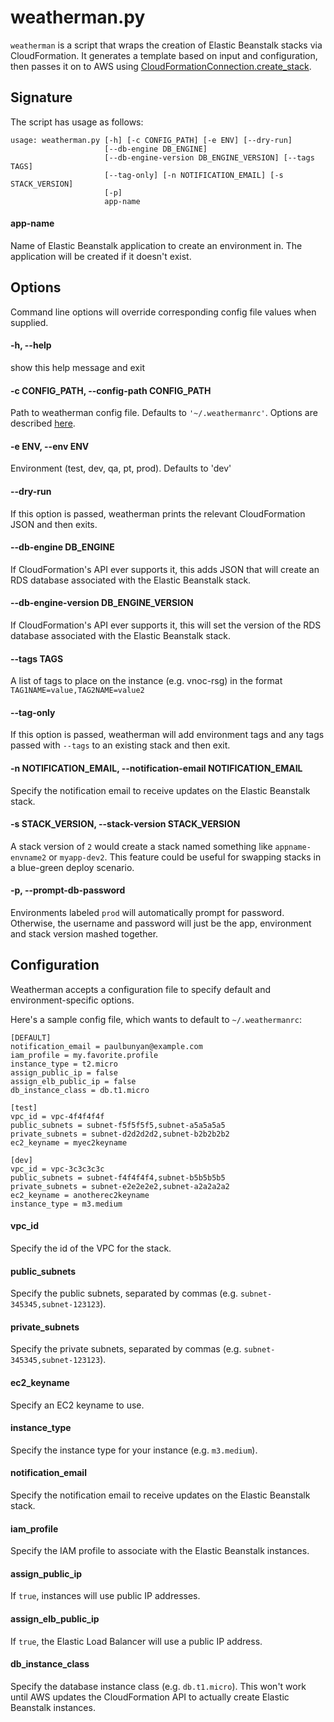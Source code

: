# weatherman.py

`weatherman` is a script that wraps the creation of Elastic Beanstalk stacks
via CloudFormation. It generates a template based on input and configuration,
then passes it on to AWS using
[CloudFormationConnection.create_stack](http://boto.readthedocs.org/en/latest/ref/cloudformation.html#boto.cloudformation.connection.CloudFormationConnection.create_stack).

## Signature

The script has usage as follows:

	usage: weatherman.py [-h] [-c CONFIG_PATH] [-e ENV] [--dry-run]
	                     [--db-engine DB_ENGINE]
	                     [--db-engine-version DB_ENGINE_VERSION] [--tags TAGS]
	                     [--tag-only] [-n NOTIFICATION_EMAIL] [-s STACK_VERSION]
	                     [-p]
	                     app-name
	                     
#### app-name
Name of Elastic Beanstalk application to create an environment in. The
application will be created if it doesn't exist.
	
## Options

Command line options will override corresponding config file values when
supplied.

#### -h, --help
show this help message and exit
	
#### -c CONFIG_PATH, --config-path CONFIG_PATH
Path to weatherman config file. Defaults to `'~/.weathermanrc'`. Options are
described [here](#configuration).

#### -e ENV, --env ENV
Environment (test, dev, qa, pt, prod). Defaults to 'dev'

#### --dry-run
If this option is passed, weatherman prints the relevant CloudFormation JSON
and then exits.

#### --db-engine DB_ENGINE
If CloudFormation's API ever supports it, this adds JSON that will create an
RDS database associated with the Elastic Beanstalk stack.

#### --db-engine-version DB_ENGINE_VERSION
If CloudFormation's API ever supports it, this will set the version of the RDS
database associated with the Elastic Beanstalk stack.

#### --tags TAGS
A list of tags to place on the instance (e.g. vnoc-rsg) in the format
`TAG1NAME=value,TAG2NAME=value2`
	  	  
#### --tag-only
If this option is passed, weatherman will add environment tags and any tags
passed with `--tags` to an existing stack and then exit.

#### -n NOTIFICATION_EMAIL, --notification-email NOTIFICATION_EMAIL
Specify the notification email to receive updates on the Elastic Beanstalk
stack.

#### -s STACK_VERSION, --stack-version STACK_VERSION
A stack version of `2` would create a stack named something like
`appname-envname2` or `myapp-dev2`. This feature could be useful for swapping
stacks in a blue-green deploy scenario.

#### -p, --prompt-db-password
Environments labeled `prod` will automatically prompt for password. Otherwise,
the username and password will just be the app, environment and stack version
mashed together.

## Configuration

Weatherman accepts a configuration file to specify default and 
environment-specific options.

Here's a sample config file, which wants to default to `~/.weathermanrc`:

	[DEFAULT]
	notification_email = paulbunyan@example.com
	iam_profile = my.favorite.profile
	instance_type = t2.micro
	assign_public_ip = false
	assign_elb_public_ip = false
	db_instance_class = db.t1.micro
	
	[test]
	vpc_id = vpc-4f4f4f4f
	public_subnets = subnet-f5f5f5f5,subnet-a5a5a5a5
	private_subnets = subnet-d2d2d2d2,subnet-b2b2b2b2
	ec2_keyname = myec2keyname
	
	[dev]
	vpc_id = vpc-3c3c3c3c
	public_subnets = subnet-f4f4f4f4,subnet-b5b5b5b5
	private_subnets = subnet-e2e2e2e2,subnet-a2a2a2a2
	ec2_keyname = anotherec2keyname
	instance_type = m3.medium

#### vpc_id

Specify the id of the VPC for the stack.

#### public_subnets

Specify the public subnets, separated by commas (e.g.
`subnet-345345,subnet-123123`).

#### private_subnets

Specify the private subnets, separated by commas (e.g.
`subnet-345345,subnet-123123`).

#### ec2_keyname

Specify an EC2 keyname to use.

#### instance_type

Specify the instance type for your instance (e.g. `m3.medium`).

#### notification_email

Specify the notification email to receive updates on the Elastic Beanstalk
stack.

#### iam_profile

Specify the IAM profile to associate with the Elastic Beanstalk instances.

#### assign_public_ip

If `true`, instances will use public IP addresses.

#### assign_elb_public_ip

If `true`, the Elastic Load Balancer will use a public IP address.

#### db_instance_class

Specify the database instance class (e.g. `db.t1.micro`). This won't work
until AWS updates the CloudFormation API to actually create Elastic Beanstalk
instances.
